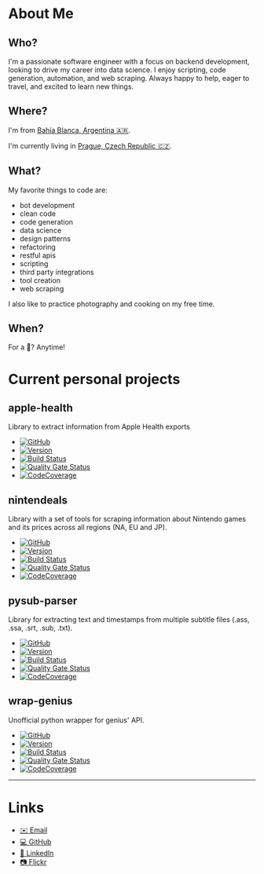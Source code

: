 About Me
================

Who?
----

I'm a passionate software engineer with a focus on backend development, looking to drive my career into data science. I enjoy scripting, code generation, automation, and web scraping. Always happy to help, eager to travel, and excited to learn new things.



Where?
------

I'm from [Bahía Blanca, Argentina 🇦🇷️](https://goo.gl/maps/yCJYkgUgTPEzmUKaA).

I'm currently living in [Prague, Czech Republic 🇨🇿️](https://goo.gl/maps/zuu1k8Wq6HZSK47G9).



What?
-----
My favorite things to code are:

* bot development
* clean code
* code generation
* data science
* design patterns
* refactoring
* restful apis
* scripting
* third party integrations
* tool creation
* web scraping

I also like to practice photography and cooking on my free time.



When?
-----

For a 🍺️? Anytime!



Current personal projects
=========================

apple-health
-----------
Library to extract information from Apple Health exports

* [![GitHub](https://img.shields.io/badge/github-apple--health-black?logo=github)](https://github.com/fedecalendino/apple-health)
* [![Version](https://img.shields.io/pypi/v/apple-health?label=version&logo=pypi)](https://pypi.org/project/apple-health)
* [![Build Status](https://img.shields.io/travis/fedecalendino/apple-health/master?logo=travis)](https://travis-ci.com/fedecalendino/apple-health)
* [![Quality Gate Status](https://img.shields.io/sonar/alert_status/fedecalendino_apple-health?logo=sonarcloud&server=https://sonarcloud.io)](https://sonarcloud.io/dashboard?id=fedecalendino_apple-health)
* [![CodeCoverage](https://img.shields.io/codecov/c/gh/fedecalendino/apple-health?logo=codecov)](https://codecov.io/gh/fedecalendino/apple-health)

nintendeals
-----------
Library with a set of tools for scraping information about Nintendo games and its prices across all regions (NA, EU and JP).

* [![GitHub](https://img.shields.io/badge/github-nintendeals-black?logo=github)](https://github.com/fedecalendino/nintendeals)
* [![Version](https://img.shields.io/pypi/v/nintendeals?label=version&logo=pypi)](https://pypi.org/project/nintendeals)
* [![Build Status](https://img.shields.io/travis/fedecalendino/nintendeals/master?logo=travis)](https://travis-ci.com/fedecalendino/nintendeals)
* [![Quality Gate Status](https://img.shields.io/sonar/alert_status/fedecalendino_nintendeals?logo=sonarcloud&server=https://sonarcloud.io)](https://sonarcloud.io/dashboard?id=fedecalendino_nintendeals)
* [![CodeCoverage](https://img.shields.io/codecov/c/gh/fedecalendino/nintendeals?logo=codecov)](https://codecov.io/gh/fedecalendino/nintendeals)

pysub-parser
-----------
Library for extracting text and timestamps from multiple subtitle files (.ass, .ssa, .srt, .sub, .txt).

* [![GitHub](https://img.shields.io/badge/github-pysub--parser-black?logo=github)](https://github.com/fedecalendino/pysub-parser)
* [![Version](https://img.shields.io/pypi/v/pysub-parser?label=version&logo=pypi)](https://pypi.org/project/pysub-parser)
* [![Build Status](https://img.shields.io/travis/fedecalendino/pysub-parser/master?logo=travis)](https://travis-ci.com/fedecalendino/pysub-parser)
* [![Quality Gate Status](https://img.shields.io/sonar/alert_status/fedecalendino_pysub-parser?logo=sonarcloud&server=https://sonarcloud.io)](https://sonarcloud.io/dashboard?id=fedecalendino_pysub-parser)
* [![CodeCoverage](https://img.shields.io/codecov/c/gh/fedecalendino/pysub-parser?logo=codecov)](https://codecov.io/gh/fedecalendino/pysub-parser)

wrap-genius
-----------
Unofficial python wrapper for genius' API.

* [![GitHub](https://img.shields.io/badge/github-wrap--genius-black?logo=github)](https://github.com/fedecalendino/wrap-genius)
* [![Version](https://img.shields.io/pypi/v/wrap-genius?label=version&logo=pypi)](https://pypi.org/project/wrap-genius)
* [![Build Status](https://img.shields.io/travis/fedecalendino/wrap-genius/master?logo=travis)](https://travis-ci.com/fedecalendino/wrap-genius)
* [![Quality Gate Status](https://img.shields.io/sonar/alert_status/fedecalendino_wrap-genius?logo=sonarcloud&server=https://sonarcloud.io)](https://sonarcloud.io/dashboard?id=fedecalendino_wrap-genius)
* [![CodeCoverage](https://img.shields.io/codecov/c/gh/fedecalendino/wrap-genius?logo=codecov)](https://codecov.io/gh/fedecalendino/wrap-genius)


__________


Links
==========

* [✉️ Email](mailto:fede@calendino.com)
* [💻️ GitHub](https://github.com/fedecalendino)
* [👥️ LinkedIn](https://linkedin.com/in/fedecalendino)
* [📷️ Flickr](https://flickr.com/photos/fedecalendino)
